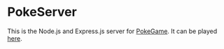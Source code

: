 # PokeServer

This is the Node.js and Express.js server for [PokeGame](https://github.com/HendersonTyler/pokegame). It can be played [here](https://poke-game.herokuapp.com/).
